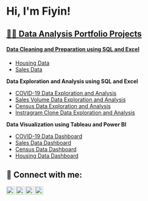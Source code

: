 <h1>Hi, I'm Fiyin! <br/><a href="https://github.com/phiyin"></h1> 

<h2>👨‍💻 Data Analysis Portfolio Projects <a href="https://github.com/phiyin/Data-Analyst-Portfolio-Projects"> </h2>

<h4><b>Data Cleaning and Preparation using SQL and Excel</b></h4>
 
 - [Housing Data](https://github.com/phiyin/Data-Analyst-Portfolio-Projects/blob/main/SQL%20Data%20Cleaning%20and%20Preparation)
 - [Sales Data](https://github.com/phiyin/Data-Analyst-Portfolio-Projects/blob/main/SQL%20Data%20Cleaning%20and%20Preparation)
 
<b>Data Exploration and Analysis using SQL and Excel</b>
 - [COVID-19 Data Exploration and Analysis](https://github.com/phiyin/Data-Analyst-Portfolio-Projects/blob/main/SQL%20Data%20Exploration%20and%20Analysis%20using%20COVID-19%20Data)
 - [Sales Volume Data Exploration and Analysis](https://github.com/joshmadakor1/Algorithms-Practice)
 - [Census Data Exploration and Analysis](https://github.com/joshmadakor1/Algorithms-Practice)
 - [Instragram Clone Data Exploration and Analysis](https://github.com/phiyin/Data-Analyst-Portfolio-Projects/blob/main/SQL%20Data%20Exploration%20and%20Analysis%20using%20INSTAGRAM%20CLONE%20Data)
 
 <b>Data Visualization using Tableau and Power BI</b>
 - [COVID-19 Data Dashboard](https://github.com/phiyin/Data-Analyst-Portfolio-Projects/blob/main/SQL%20Data%20Cleaning%20and%20Preparation)
 - [Sales Data Dashboard](https://github.com/phiyin/Data-Analyst-Portfolio-Projects/blob/main/SQL%20Data%20Cleaning%20and%20Preparation)
 - [Census Data Dashboard](https://github.com/phiyin/Data-Analyst-Portfolio-Projects/blob/main/SQL%20Data%20Cleaning%20and%20Preparation)
 - [Housing Data Dashboard](https://github.com/phiyin/Data-Analyst-Portfolio-Projects/blob/main/SQL%20Data%20Cleaning%20and%20Preparation)

<h2> 🤳 Connect with me:</h2>

[<img align="left" alt="JoshMadakor | YouTube" width="22px" src="https://cdn.jsdelivr.net/npm/simple-icons@v3/icons/youtube.svg" />][youtube]
[<img align="left" alt="JoshMadakor | Twitter" width="22px" src="https://cdn.jsdelivr.net/npm/simple-icons@v3/icons/twitter.svg" />][twitter]
[<img align="left" alt="JoshMadakor | LinkedIn" width="22px" src="https://cdn.jsdelivr.net/npm/simple-icons@v3/icons/linkedin.svg" />][linkedin]
[<img align="left" alt="JoshMadakor | Instagram" width="22px" src="https://cdn.jsdelivr.net/npm/simple-icons@v3/icons/instagram.svg" />][instagram]

[twitter]: https://twitter.com/fiyinakanro
[youtube]: https://www.youtube.com/c/joshmadakor
[instagram]: https://www.instagram.com/joshmadakor/
[linkedin]: https://linkedin.com/in/joshmadakor

<!--
**phiyin/phiyin** is a ✨ _special_ ✨ repository because its `README.md` (this file) appears on your GitHub profile.

Here are some ideas to get you started:

- 🔭 I’m currently working on ...
- 🌱 I’m currently learning ...
- 👯 I’m looking to collaborate on ...
- 🤔 I’m looking for help with ...
- 💬 Ask me about ...
- 📫 How to reach me: ...
- 😄 Pronouns: ...
- ⚡ Fun fact: ...
-->
